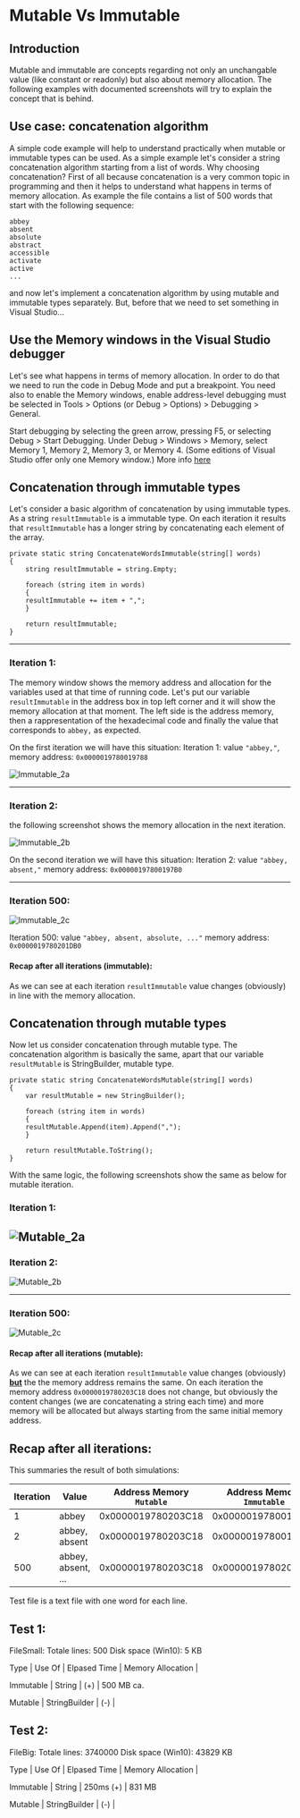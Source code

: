 # Mutable Vs Immutable


## Introduction

Mutable and immutable are concepts regarding not only an unchangable value (like constant or readonly) but also about memory allocation.
The following examples with documented screenshots will try to explain the concept that is behind.


## Use case: concatenation algorithm

A simple code example will help to understand practically when mutable or immutable types can be used. As a simple example let's consider a string concatenation algorithm starting from a list of words. Why choosing concatenation? First of all because concatenation is a very common topic in programming and then it helps to understand what happens in terms of memory allocation.
As example the file contains a list of 500 words that start with the following sequence:

```
abbey
absent
absolute
abstract
accessible
activate
active
...
```

and now let's implement a concatenation algorithm by using mutable and immutable types separately.
But, before that we need to set something in Visual Studio...

## Use the Memory windows in the Visual Studio debugger

Let's see what happens in terms of memory allocation. In order to do that we need to run the code in Debug Mode and put a breakpoint.
You need also to enable the Memory windows, enable address-level debugging must be selected in Tools > Options (or Debug > Options) > Debugging > General.

Start debugging by selecting the green arrow, pressing F5, or selecting Debug > Start Debugging.
Under Debug > Windows > Memory, select Memory 1, Memory 2, Memory 3, or Memory 4. (Some editions of Visual Studio offer only one Memory window.)
More info [here](https://docs.microsoft.com/en-us/visualstudio/debugger/memory-windows?view=vs-2022)


## Concatenation through immutable types

Let's consider a basic algorithm of concatenation by using immutable types. As a string ```resultImmutable``` is a immutable type. On each iteration it results that ```resultImmutable``` has a longer string by concatenating each element of the array.

```
private static string ConcatenateWordsImmutable(string[] words)
{
    string resultImmutable = string.Empty;

    foreach (string item in words)
    {
	resultImmutable += item + ",";
    }

    return resultImmutable;
}
```
---
### Iteration 1:
The memory window shows the memory address and allocation for the variables used at that time of running code.
Let's put our variable ```resultImmutable``` in the address box in top left corner and it will show the memory allocation at that moment.
The left side is the address memory, then a rappresentation of the hexadecimal code and finally the value that corresponds to ```abbey,``` as expected.

On the first iteration we will have this situation: 
Iteration 1: 
value ```"abbey,"```, memory address: ```0x0000019780019788```

![Immutable_2a](https://user-images.githubusercontent.com/13406481/162569090-94b00d3f-642f-4cfb-8a60-dafc9849ef76.png)

---
### Iteration 2:
the following screenshot shows the memory allocation in the next iteration.

![Immutable_2b](https://user-images.githubusercontent.com/13406481/162569383-788e9ee7-b870-4b58-8045-e98adb6cbd07.png)

On the second iteration we will have this situation: 
Iteration 2: value ```"abbey, absent,"``` memory address: ```0x00000197800197B0```

---
### Iteration 500:

![Immutable_2c](https://user-images.githubusercontent.com/13406481/162572385-ccfc7e5c-02c1-405d-912b-f1a8efb33d3c.png)

Iteration 500: value ```"abbey, absent, absolute, ..."``` memory address: ```0x0000019780201DB0```


#### Recap after all iterations (immutable):
As we can see at each iteration  ```resultImmutable``` value changes (obviously) in line with the memory allocation.

## Concatenation through mutable types

Now let us consider concatenation through mutable type. The concatenation algorithm is basically the same, apart that our variable ```resultMutable``` is StringBuilder, mutable type.

```
private static string ConcatenateWordsMutable(string[] words)
{
    var resultMutable = new StringBuilder();

    foreach (string item in words)
    {
	resultMutable.Append(item).Append(",");
    }

    return resultMutable.ToString();
}
```
With the same logic, the following screenshots show the same as below for mutable iteration.

### Iteration 1: 

![Mutable_2a](https://user-images.githubusercontent.com/13406481/162573629-3a36ae69-f455-4cbd-aff9-fa169cf70a9c.png)
---

### Iteration 2: 

![Mutable_2b](https://user-images.githubusercontent.com/13406481/162573658-043237fa-801c-4ab8-a51d-e41ca897a6f7.png)

---
### Iteration 500: 

![Mutable_2c](https://user-images.githubusercontent.com/13406481/162573685-ae9cd5bc-136a-4a2b-9f93-ed639ed48e5e.png)


#### Recap after all iterations (mutable):
As we can see at each iteration  ```resultImmutable``` value changes (obviously) <ins>**but**</ins> the the memory address remains the same.
On each iteration the memory address ```0x0000019780203C18``` does not change, but obviously the content changes (we are concatenating a string each time) and more memory will be allocated but always starting from the same initial memory address.


## Recap after all iterations:
This summaries the result of both simulations:

| Iteration |        Value		| Address Memory `Mutable`| Address Memory `Immutable` |
|---------- |----------------------	|-------------------------|--------------------------- |
|     1     | abbey			|   0x0000019780203C18 	  |  0x0000019780019788	       |
|     2     | abbey, absent		|   0x0000019780203C18 	  |  0x00000197800197B0	       |
|     500   | abbey, absent, ...	|   0x0000019780203C18	  |  0x0000019780201DB0	       |














Test file is a text file with one word for each line.

Test 1:
--------------
FileSmall: 
Totale lines: 500
Disk space (Win10): 5 KB



Type		| Use Of			| Elpased Time  | Memory Allocation	|

Immutable	| String			|          (+)  | 		500 MB ca.

Mutable		| StringBuilder		|		   (-)  | 	



Test 2:
--------------
FileBig: 
Totale lines: 3740000
Disk space (Win10): 43829 KB


Type		| Use Of			| Elpased Time  | Memory Allocation	|

Immutable	| String			|    250ms (+)  | 		831 MB

Mutable		| StringBuilder		|		   (-)  | 	
